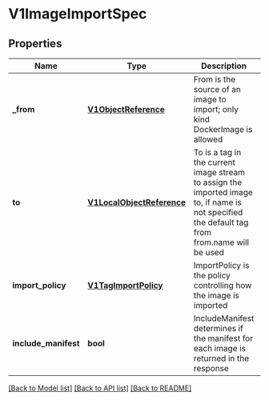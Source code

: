 # V1ImageImportSpec

## Properties
Name | Type | Description | Notes
------------ | ------------- | ------------- | -------------
**_from** | [**V1ObjectReference**](V1ObjectReference.md) | From is the source of an image to import; only kind DockerImage is allowed | 
**to** | [**V1LocalObjectReference**](V1LocalObjectReference.md) | To is a tag in the current image stream to assign the imported image to, if name is not specified the default tag from from.name will be used | [optional] 
**import_policy** | [**V1TagImportPolicy**](V1TagImportPolicy.md) | ImportPolicy is the policy controlling how the image is imported | [optional] 
**include_manifest** | **bool** | IncludeManifest determines if the manifest for each image is returned in the response | [optional] 

[[Back to Model list]](../README.md#documentation-for-models) [[Back to API list]](../README.md#documentation-for-api-endpoints) [[Back to README]](../README.md)


